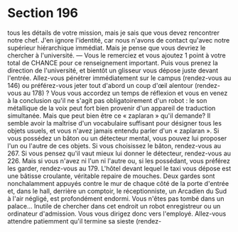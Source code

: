 # Section 196

tous les détails de votre mission, mais je sais que vous devez
rencontrer notre chef. J'en ignore l'identité, car nous n'avons de
contact qu'avec notre supérieur hiérarchique immédiat. Mais je
pense que vous devriez le chercher à l'université.
— Vous le remerciez et vous ajoutez 1 point à votre total de
CHANCE pour ce renseignement important. Puis vous prenez la
direction de l'université, et bientôt un glisseur vous dépose juste
devant l'entrée. Allez-vous pénétrer immédiatement sur le
campus (rendez-vous au 146) ou préférez-vous jeter tout d'abord
un coup d'œil alentour (rendez-vous au 178) ?
Vous vous accordez un temps de réflexion et vous en venez à la
conclusion qu'il ne s'agit pas obligatoirement d'un robot : le son
métallique de la voix peut fort bien provenir d'un appareil de
traduction simultanée. Mais que peut bien être ce « zaplaran »
qu'il demande? Il semble avoir la maîtrise d'un vocabulaire
suffisant pour désigner tous les objets usuels, et vous n'avez
jamais entendu parler d'un « zaplaran ». Si vous possédez un
bâton ou un détecteur mental, vous pouvez lui proposer l'un ou
l'autre de ces objets. Si vous choisissez le bâton, rendez-vous au
267. Si vous pensez qu'il vaut mieux lui donner le détecteur,
rendez-vous au 226. Mais si vous n'avez ni l'un ni l'autre ou, si
les possédant, vous préférez les garder, rendez-vous au 179.
L'hôtel devant lequel le taxi vous dépose est une bâtisse
croulante, véritable repaire de mouches. Deux gardes sont
nonchalamment appuyés contre le mur de chaque côté de la
porte d'entrée et, dans le hall, derrière un comptoir, le
réceptionniste, un Arcadien du Sud à l'air négligé, est
profondément endormi. Vous n'êtes pas tombé dans un palace...
Inutile de chercher dans cet endroit un robot enregistreur ou un
ordinateur d'admission. Vous vous dirigez donc vers l'employé.
Allez-vous attendre patiemment qu'il termine sa sieste (rendez-